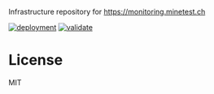 
Infrastructure repository for https://monitoring.minetest.ch

[![deployment](https://github.com/minetest-monitoring/monitoring.minetest.ch/actions/workflows/deployment.yml/badge.svg)](https://github.com/minetest-monitoring/monitoring.minetest.ch/actions/workflows/deployment.yml)
[![validate](https://github.com/minetest-monitoring/monitoring.minetest.ch/actions/workflows/validate.yml/badge.svg)](https://github.com/minetest-monitoring/monitoring.minetest.ch/actions/workflows/validate.yml)

# License

MIT
